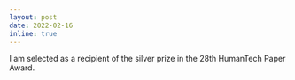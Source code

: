 ```yaml
---
layout: post
date: 2022-02-16
inline: true
---
```


I am selected as a recipient of the silver prize in the 28th HumanTech Paper Award.
